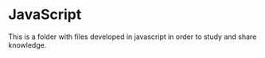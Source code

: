 # JavaScript
This is a folder with files developed in javascript in order to study and share knowledge.
